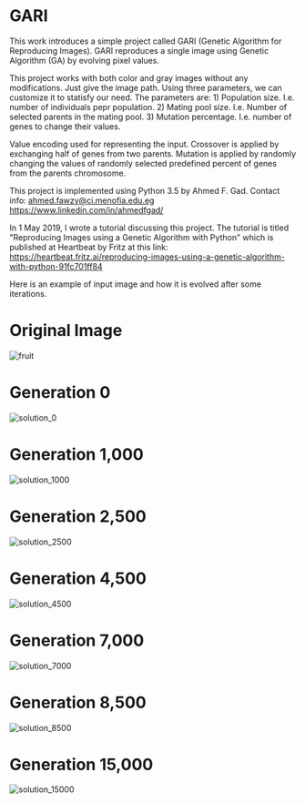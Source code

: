 # GARI
This work introduces a simple project called GARI (Genetic Algorithm for Reproducing Images).
GARI reproduces a single image using Genetic Algorithm (GA) by evolving pixel values.

This project works with both color and gray images without any modifications.
Just give the image path.
Using three parameters, we can customize it to statisfy our need. 
The parameters are:
    1) Population size. I.e. number of individuals pepr population.
    2) Mating pool size. I.e. Number of selected parents in the mating pool.
    3) Mutation percentage. I.e. number of genes to change their values.

Value encoding used for representing the input.
Crossover is applied by exchanging half of genes from two parents.
Mutation is applied by randomly changing the values of randomly selected 
predefined percent of genes from the parents chromosome.

This project is implemented using Python 3.5 by Ahmed F. Gad.
Contact info:
ahmed.fawzy@ci.menofia.edu.eg
https://www.linkedin.com/in/ahmedfgad/

In 1 May 2019, I wrote a tutorial discussing this project. The tutorial is titled "Reproducing Images using a Genetic Algorithm with Python" which is published at Heartbeat by Fritz at this link: https://heartbeat.fritz.ai/reproducing-images-using-a-genetic-algorithm-with-python-91fc701ff84

Here is an example of input image and how it is evolved after some iterations.

<h1>Original Image</h1>

![fruit](https://user-images.githubusercontent.com/16560492/36948808-f0ac882e-1fe8-11e8-8d07-1307e3477fd0.jpg)

<h1>Generation 0</h1>

![solution_0](https://user-images.githubusercontent.com/16560492/36948589-b47276f0-1fe5-11e8-8efe-0cd1a225ea3a.png)

<h1>Generation 1,000</h1>

![solution_1000](https://user-images.githubusercontent.com/16560492/36948823-16f490ee-1fe9-11e8-97db-3e8905ad5440.png)

<h1>Generation 2,500</h1>

![solution_2500](https://user-images.githubusercontent.com/16560492/36948832-3f314b60-1fe9-11e8-8f4a-4d9a53b99f3d.png)

<h1>Generation 4,500</h1>

![solution_4500](https://user-images.githubusercontent.com/16560492/36948837-53d1849a-1fe9-11e8-9b36-e9e9291e347b.png)

<h1>Generation 7,000</h1>

![solution_7000](https://user-images.githubusercontent.com/16560492/36948852-66f1b176-1fe9-11e8-9f9b-460804e94004.png)

<h1>Generation 8,500</h1>

![solution_8500](https://user-images.githubusercontent.com/16560492/36948865-7fbb5158-1fe9-11e8-8c04-8ac3c1f7b1b1.png)

<h1>Generation 15,000</h1>

![solution_15000](https://user-images.githubusercontent.com/16560492/36948877-96df3534-1fe9-11e8-8722-697d1047c1ff.png)
